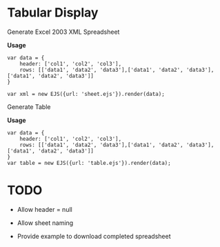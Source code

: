 Tabular Display
=========

Generate Excel 2003 XML Spreadsheet

**Usage**

	var data = {
		header: ['col1', 'col2', 'col3'],
		rows: [['data1', 'data2', 'data3'],['data1', 'data2', 'data3'],['data1', 'data2', 'data3']]
	}

	var xml = new EJS({url: 'sheet.ejs'}).render(data);

Generate Table

**Usage**

	var data = {
		header: ['col1', 'col2', 'col3'],
		rows: [['data1', 'data2', 'data3'],['data1', 'data2', 'data3'],['data1', 'data2', 'data3']]
	}
	var table = new EJS({url: 'table.ejs'}).render(data);


TODO
=========
* Allow	header = null

* Allow sheet naming

* Provide example to download completed spreadsheet

